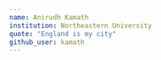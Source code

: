 ```yaml
---
name: Anirudh Kamath
institution: Northeastern University
quote: "England is my city" 
github_user: kamath
---
```

